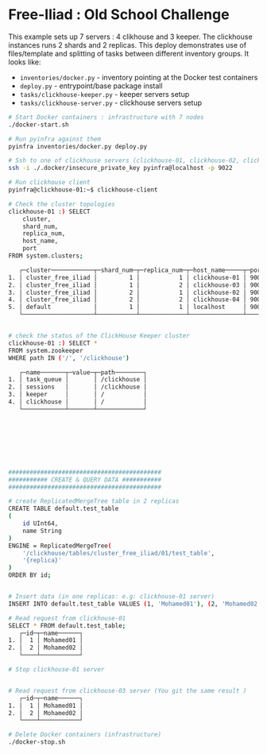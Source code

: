 # Free-Iliad : Old School Challenge

This example sets up 7 servers : 4 clikhouse and 3 keeper. The clickhouse instances runs 2 shards and 2 replicas. This deploy demonstrates use of files/template and splitting of tasks between different inventory groups. It looks like:

+ `inventories/docker.py` - inventory pointing at the Docker test containers
+ `deploy.py` - entrypoint/base package install
+ `tasks/clickhouse-keeper.py` - keeper servers setup
+ `tasks/clickhouse-server.py` - clickhouse servers setup

```sh
# Start Docker containers : infrastructure with 7 nodes
./docker-start.sh

# Run pyinfra against them 
pyinfra inventories/docker.py deploy.py

# Ssh to one of clickhouse servers (clickhouse-01, clickhouse-02, clickhouse-03 or clickhouse-04)
ssh -i ./.docker/insecure_private_key pyinfra@localhost -p 9022 

# Run clickhouse client 
pyinfra@clickhouse-01:~$ clickhouse-client

# Check the cluster topologies
clickhouse-01 :) SELECT 
    cluster,
    shard_num,
    replica_num,
    host_name,
    port
FROM system.clusters;

   ┌─cluster────────────┬─shard_num─┬─replica_num─┬─host_name─────┬─port─┐
1. │ cluster_free_iliad │         1 │           1 │ clickhouse-01 │ 9000 │
2. │ cluster_free_iliad │         1 │           2 │ clickhouse-03 │ 9000 │
3. │ cluster_free_iliad │         2 │           1 │ clickhouse-02 │ 9000 │
4. │ cluster_free_iliad │         2 │           2 │ clickhouse-04 │ 9000 │
5. │ default            │         1 │           1 │ localhost     │ 9000 │
   └────────────────────┴───────────┴─────────────┴───────────────┴──────┘


# check the status of the ClickHouse Keeper cluster
clickhouse-01 :) SELECT *
FROM system.zookeeper
WHERE path IN ('/', '/clickhouse')

   ┌─name───────┬─value─┬─path────────┐
1. │ task_queue │       │ /clickhouse │
2. │ sessions   │       │ /clickhouse │
3. │ keeper     │       │ /           │
4. │ clickhouse │       │ /           │
   └────────────┴───────┴─────────────┘








###########################################
########### CREATE & QUERY DATA ########### 
###########################################

# create ReplicatedMergeTree table in 2 replicas
CREATE TABLE default.test_table
(
    id UInt64,
    name String
)
ENGINE = ReplicatedMergeTree(
    '/clickhouse/tables/cluster_free_iliad/01/test_table',  
    '{replica}' 
)
ORDER BY id; 


# Insert data (in one replicas: e.g: clickhouse-01 server)
INSERT INTO default.test_table VALUES (1, 'Mohamed01'), (2, 'Mohamed02');

# Read request from clickhouse-01
SELECT * FROM default.test_table;
   ┌─id─┬─name──────┐
1. │  1 │ Mohamed01 │
2. │  2 │ Mohamed02 │
   └────┴───────────┘

# Stop clickhouse-01 server


# Read request from clickhouse-03 server (You git the same result )
   ┌─id─┬─name──────┐
1. │  1 │ Mohamed01 │
2. │  2 │ Mohamed02 │
   └────┴───────────┘

# Delete Docker containers (infrastructure)
./docker-stop.sh
```
